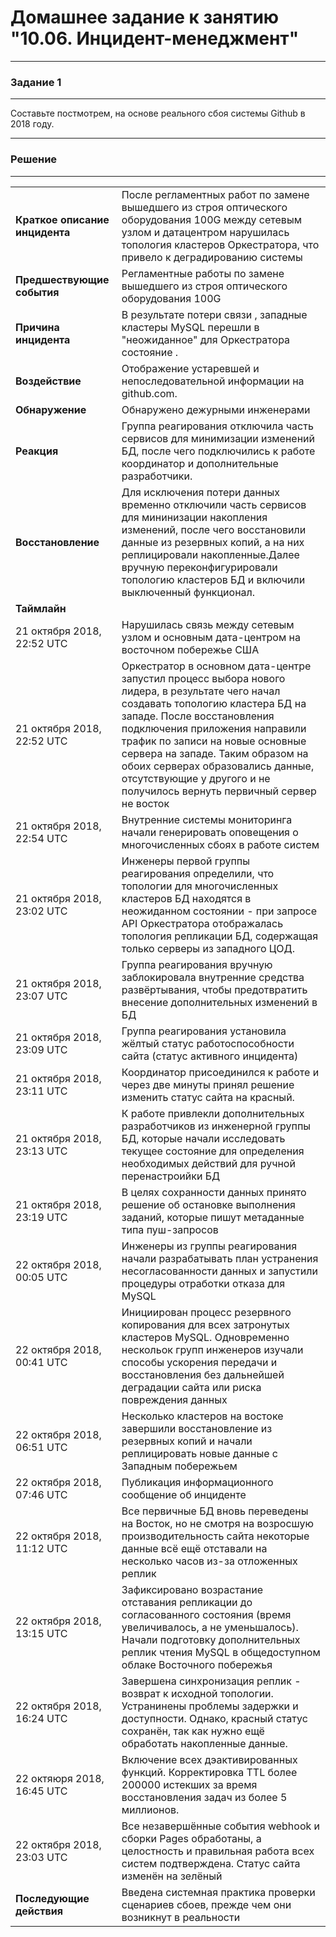 <h1>Домашнее задание к занятию "10.06. Инцидент-менеджмент"</h1>

____

<h3>Задание 1</h3>

____

Составьте постмотрем, на основе реального сбоя системы Github в 2018 году.

____

<h3>Решение</h3>

____



|  |  |
|--------|------------------------------------------------|
|**Краткое описание инцидента**|После регламентных работ по замене вышедшего из строя оптического оборудования 100G между сетевым узлом и датацентром нарушилась топология кластеров Оркестратора, что привело к деградированию системы|
|**Предшествующие события**|Регламентные работы по замене вышедшего из строя оптического оборудования 100G |
|**Причина инцидента**|В результате потери связи , западные кластеры MySQL перешли в "неожиданное" для Оркестратора состояние .|
|**Воздействие**|Отображение устаревшей и непоследовательной информации на github.com. |
|**Обнаружение**| Обнаружено дежурными инженерами|
|**Реакция**|Группа реагирования отключила часть сервисов для минимизации изменений БД, после чего подключились к работе координатор и дополнительные разработчики. |
|**Восстановление**|Для исключения потери данных временно отключили часть сервисов для мининизации накопления изменений, после чего восстановили данные из резервных копий, а на них реплицировали накопленные.Далее вручную переконфигурировали топологию кластеров БД и включили выключенный функционал.|
|**Таймлайн**|
| 21 октября 2018, 22:52 UTC | Нарушилась связь между сетевым узлом и основным дата-центром на восточном побережье США|
| 21 октября 2018, 22:52 UTC | Оркестратор в основном дата-центре запустил процесс выбора нового лидера, в результате чего начал создавать топологию кластера БД на западе. После восстановления подключения приложения направили трафик по записи на новые основные сервера на западе. Таким образом на обоих серверах образовались данные, отсутствующие у другого и не получилось вернуть первичный сервер не восток|
| 21 октября 2018, 22:54 UTC | Внутренние системы мониторинга начали генерировать оповещения о многочисленных сбоях в работе систем
| 21 октября 2018, 23:02 UTC | Инженеры первой группы реагирования определили, что топологии для многочисленных кластеров БД находятся в неожиданном состоянии - при запросе API Оркестратора отображалась топология репликации БД, содержащая только серверы из западного ЦОД.
| 21 октября 2018, 23:07 UTC | Группа реагирования вручную заблокировала внутренние средства развёртывания, чтобы предотвратить внесение дополнительных изменений в БД
| 21 октября 2018, 23:09 UTC | Группа реагирования установила жёлтый статус работоспособности сайта (статус активного инцидента)
| 21 октября 2018, 23:11 UTC | Координатор присоединился к работе и через две минуты принял решение изменить статус сайта на красный.
| 21 октября 2018, 23:13 UTC | К работе привлекли дополнительных разработчиков из инженерной группы БД, которые начали исследовать текущее состояние для определения необходимых действий для ручной перенастроийки БД
| 21 октября 2018, 23:19 UTC | В целях сохранности данных принято решение об остановке выполнения заданий, которые пишут метаданные типа пуш-запросов
| 22 октября 2018, 00:05 UTC | Инженеры из группы реагирования начали разрабатывать план устранения несогласованности данных и запустили процедуры отработки отказа для MySQL
| 22 октября 2018, 00:41 UTC | Инициирован процесс резервного копирования для всех затронутых кластеров MySQL. Одновременно нескольок групп инженеров изучали способы ускорения передачи и восстановления без дальнейшей деградации сайта или риска повреждения данных
| 22 октября 2018, 06:51 UTC | Несколько кластеров на востоке завершили восстановление из резервных копий и начали реплицировать новые данные с Западным побережьем
| 22 октября 2018, 07:46 UTC | Публикация информационного сообщение об инциденте
| 22 октября 2018, 11:12 UTC | Все первичные БД вновь переведены на Восток, но не смотря на возросшую производительность сайта некоторые данные всё ещё отставали на несколько часов из-за отложенных реплик
| 22 октября 2018, 13:15 UTC | Зафиксировано возрастание отставания репликации до согласованного состояния (время увеличивалось, а не уменьшалось). Начали подготовку дополнительных реплик чтения MySQL в общедоступном облаке Восточного побережья
| 22 октября 2018, 16:24 UTC | Завершена синхронизация реплик - возврат к исходной топологии. Устранинены проблемы задержки и доступности. Однако, красный статус сохранён, так как нужно ещё обработать накопленные данные.
| 22 октяюря 2018, 16:45 UTC | Включение всех дэактивированных функций. Корректировка TTL более 200000 истекших за время восстановления задач из более 5 миллионов.
| 22 октября 2018, 23:03 UTC | Все незавершённые события webhook и сборки Pages обработаны, а целостность и правильная работа всех систем подтверждена. Статус сайта изменён на зелёный|
|**Последующие действия**| Введена системная практика проверки сценариев сбоев, прежде чем они возникнут в реальности|

